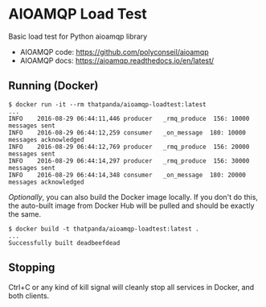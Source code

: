 # AIOAMQP Load Test
Basic load test for Python aioamqp library

- AIOAMQP code: https://github.com/polyconseil/aioamqp
- AIOAMQP docs: https://aioamqp.readthedocs.io/en/latest/

## Running (Docker)

    $ docker run -it --rm thatpanda/aioamqp-loadtest:latest
    ...
    INFO    2016-08-29 06:44:11,446 producer   _rmq_produce  156: 10000 messages sent
    INFO    2016-08-29 06:44:12,259 consumer   _on_message  180: 10000 messages acknowledged
    INFO    2016-08-29 06:44:12,769 producer   _rmq_produce  156: 20000 messages sent
    INFO    2016-08-29 06:44:14,297 producer   _rmq_produce  156: 30000 messages sent
    INFO    2016-08-29 06:44:14,348 consumer   _on_message  180: 20000 messages acknowledged

*Optionally*, you can also build the Docker image locally. If you don't do this,
the auto-built image from Docker Hub will be pulled and should be exactly the
same.

    $ docker build -t thatpanda/aioamqp-loadtest:latest .
    ...
    Successfully built deadbeefdead

## Stopping

Ctrl+C or any kind of kill signal will cleanly stop all services in Docker, and
both clients.
